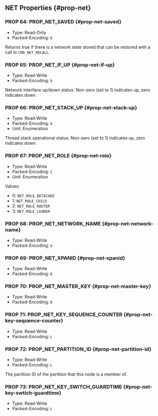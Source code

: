 ## NET Properties {#prop-net}

### PROP 64: PROP_NET_SAVED {#prop-net-saved}
* Type: Read-Only
* Packed-Encoding: `b`

Returns true if there is a network state stored that can be
restored with a call to `CMD_NET_RECALL`.

### PROP 65: PROP_NET_IF_UP  {#prop-net-if-up}
* Type: Read-Write
* Packed-Encoding: `b`

Network interface up/down status. Non-zero (set to 1) indicates up,
zero indicates down.

### PROP 66: PROP_NET_STACK_UP  {#prop-net-stack-up}
* Type: Read-Write
* Packed-Encoding: `b`
* Unit: Enumeration

Thread stack operational status. Non-zero (set to 1) indicates up,
zero indicates down.

### PROP 67: PROP_NET_ROLE {#prop-net-role}
* Type: Read-Write
* Packed-Encoding: `C`
* Unit: Enumeration

Values:

* 0: `NET_ROLE_DETACHED`
* 1: `NET_ROLE_CHILD`
* 2: `NET_ROLE_ROUTER`
* 3: `NET_ROLE_LEADER`

### PROP 68: PROP_NET_NETWORK_NAME  {#prop-net-network-name}
* Type: Read-Write
* Packed-Encoding: `U`

### PROP 69: PROP_NET_XPANID   {#prop-net-xpanid}
* Type: Read-Write
* Packed-Encoding: `D`

### PROP 70: PROP_NET_MASTER_KEY   {#prop-net-master-key}
* Type: Read-Write
* Packed-Encoding: `D`

### PROP 71: PROP_NET_KEY_SEQUENCE_COUNTER   {#prop-net-key-sequence-counter}
* Type: Read-Write
* Packed-Encoding: `L`

### PROP 72: PROP_NET_PARTITION_ID   {#prop-net-partition-id}
* Type: Read-Write
* Packed-Encoding: `L`

The partition ID of the partition that this node is a member of.

### PROP 73: PROP_NET_KEY_SWITCH_GUARDTIME   {#prop-net-key-swtich-guardtime}
* Type: Read-Write
* Packed-Encoding: `L`


